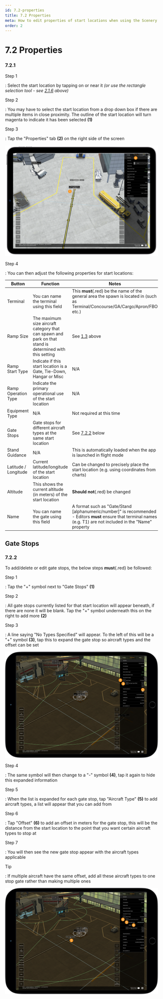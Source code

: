```yaml
---
id: 7.2-properties
title: 7.2 Properties
meta: How to edit properties of start locations when using the Scenery Editor within Infinite Flight.
order: 2
---
```




# 7.2 Properties



### 7.2.1

Step 1

: Select the start location by tapping on or near it *(or use the rectangle selection tool - see [2.1.6](/guide/scenery-editor-manual/2.-user-interface/2.1-editor-screen#2.1.6) above)*



Step 2

: You may have to select the start location from a drop down box if there are multiple items in close proximity. The outline of the start location will turn magenta to indicate it has been selected **(1)**



Step 3

: Tap the "Properties" tab **(2)** on the right side of the screen



![Image 7.2.1.1 - Start Location Properties](_images/manual/frames/7.2.1.1a.png)



Step 4

: You can then adjust the following properties for start locations:

| Button               | Function                                                     | Notes                                                        |
| -------------------- | ------------------------------------------------------------ | ------------------------------------------------------------ |
| Terminal             | You can name the terminal using this field                   | This **must**{.red} be the name of the general area the spawn is located in (such as Terminal/Concourse/GA/Cargo/Apron/FBO etc.) |
| Ramp Size            | The maximum size aircraft category that can spawn and park on that stand is determined with this setting | See [1.3](/guide/scenery-editor-manual/1.-introduction/1.3-aircraft-categories) above |
| Ramp Start Type      | Indicate if this start location is a Gate, Tie-Down, Hangar or Misc | N/A                                                          |
| Ramp Operation Type  | Indicate the primary operational use of the start location   | N/A                                                          |
| Equipment Type       | N/A                                                          | Not required at this time                                    |
| Gate Stops           | Gate stops for different aircraft types at the same start location | See [7.2.2](/guide/scenery-editor-manual/7.-start-locations/7.2-properties#7.2.2) below |
| Stand Guidance       | N/A                                                          | This is automatically loaded when the app is launched in flight mode |
| Latitude / Longitude | Current latitude/longitude of the start location             | Can be changed to precisely place the start location (e.g. using coordinates from charts) |
| Altitude             | This shows the current altitude (in meters) of the start location | **Should not**{.red} be changed                              |
| Name                 | You can name the gate using this field                       | A format such as "Gate/Stand [alphanumeric/number]" is recommended - Editors **must** ensure that terminal names (e.g. T1) are not included in the "Name" property |



## Gate Stops

### 7.2.2

To add/delete or edit gate stops, the below steps **must**{.red} be followed: 



Step 1

: Tap the "+" symbol next to "Gate Stops" **(1)**



Step 2

: All gate stops currently listed for that start location will appear beneath, if there are none it will be blank. Tap the "+" symbol underneath this on the right to add more **(2)**



Step 3

: A line saying "No Types Specified" will appear. To the left of this will be a "+" symbol **(3)**, tap this to expand the gate stop so aircraft types and the offset can be set



![Image 7.2.2.1 - Adding Gate Stops](_images/manual/frames/5.3.4.1.png)



Step 4

: The same symbol will then change to a "-" symbol **(4)**, tap it again to hide this expanded information



Step 5

: When the list is expanded for each gate stop, tap "Aircraft Type" **(5)** to add aircraft types, a list will appear that you can add from



Step 6

: Tap "Offset" **(6)** to add an offset in meters for the gate stop, this will be the distance from the start location to the point that you want certain aircraft types to stop at



Step 7

: You will then see the new gate stop appear with the aircraft types applicable



Tip

: If multiple aircraft have the same offset, add all these aircraft types to one stop gate rather than making multiple ones



![Image 7.2.2.2 - Setting Gate Stop Aircraft Types and Offsets](_images/manual/frames/5.3.4.2.png)

